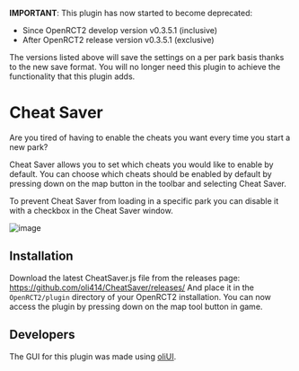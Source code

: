 **IMPORTANT**: This plugin has now started to become deprecated:
- Since OpenRCT2 develop version v0.3.5.1 (inclusive) 
- After OpenRCT2 release version v0.3.5.1 (exclusive)

The versions listed above will save the settings on a per park basis thanks to the new save format. You will no longer need this plugin to achieve the functionality that this plugin adds.

# Cheat Saver
Are you tired of having to enable the cheats you want every time you start a new park?

Cheat Saver allows you to set which cheats you would like to enable by default. 
You can choose which cheats should be enabled by default by pressing down on the map button in the toolbar and selecting Cheat Saver.

To prevent Cheat Saver from loading in a specific park you can disable it with a checkbox in the Cheat Saver window.

![image](https://user-images.githubusercontent.com/2348094/156785583-21621d4f-d7e1-4e46-9951-db7e6649aef0.png)

## Installation
Download the latest CheatSaver.js file from the releases page: https://github.com/oli414/CheatSaver/releases/ And place it in the `OpenRCT2/plugin` directory of your OpenRCT2 installation. You can now access the plugin by pressing down on the map tool button in game.

## Developers
The GUI for this plugin was made using [oliUI](https://github.com/oli414/OliUI). 
